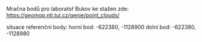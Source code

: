 Mračna bodů pro laboratoř Bukov ke stažen zde:
https://geomop.nti.tul.cz/genie/point_clouds/

situace referenční body: 
horní bod: -622380, -1128900
dolní bod: -622380, -1128980

